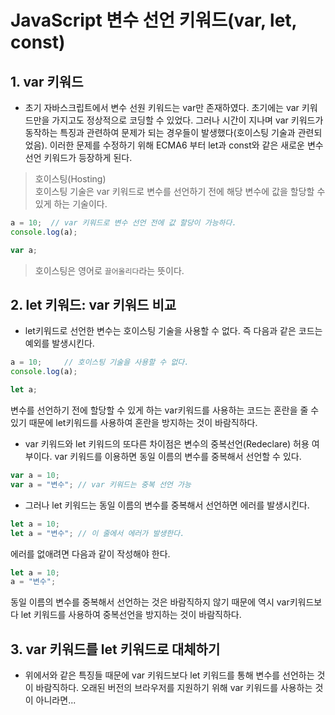 # JavaScript 변수 선언 키워드(var, let, const)

## 1. var 키워드

- 초기 자바스크립트에서 변수 선원 키워드는 var만 존재하였다. 초기에는 var 키워드만을 가지고도 정상적으로 코딩할 수 있었다. 그러나 시간이 지나며 var 키워드가 동작하는 특징과 관련하여 문제가 되는 경우들이 발생했다(호이스팅 기술과 관련되었음). 이러한 문제를 수정하기 위해 ECMA6 부터 let과 const와 같은 새로운 변수 선언 키워드가 등장하게 된다.

> 호이스팅(Hosting)  
> 호이스팅 기술은 var 키워드로 변수를 선언하기 전에 해당 변수에 값을 할당할 수 있게 하는 기술이다.

```js
a = 10;  // var 키워드로 변수 선언 전에 값 할당이 가능하다.
console.log(a);

var a;
```

> 호이스팅은 영어로 `끌어올리다`라는 뜻이다.

## 2. let 키워드: var 키워드 비교

- let키워드로 선언한 변수는 호이스팅 기술을 사용할 수 없다. 즉 다음과 같은 코드는 예외를 발생시킨다.

```js
a = 10;     // 호이스팅 기술을 사용할 수 없다.
console.log(a);

let a;
```

변수를 선언하기 전에 할당할 수 있게 하는 var키워드를 사용하는 코드는 혼란을 줄 수 있기 때문에 let키워드를 사용하여 혼란을 방지하는 것이 바람직하다.

- var 키워드와 let 키워드의 또다른 차이점은 변수의 중복선언(Redeclare) 허용 여부이다. var 키워드를 이용하면 동일 이름의 변수를 중복해서 선언할 수 있다.

```js
var a = 10;
var a = "변수"; // var 키워드는 중복 선언 가능
```

- 그러나 let 키워드는 동일 이름의 변수를 중복해서 선언하면 에러를 발생시킨다.

```js
let a = 10;
let a = "변수"; // 이 줄에서 에러가 발생한다.
```

에러를 없애려면 다음과 같이 작성해야 한다.

```js
let a = 10;
a = "변수";
```

동일 이름의 변수를 중복해서 선언하는 것은 바람직하지 않기 때문에 역시 var키워드보다 let 키워드를 사용하여 중복선언을 방지하는 것이 바람직하다.

## 3. var 키워드를 let 키워드로 대체하기

- 위에서와 같은 특징들 때문에 var 키워드보다 let 키워드를 통해 변수를 선언하는 것이 바람직하다. 오래된 버전의 브라우저를 지원하기 위해 var 키워드를 사용하는 것이 아니라면...
